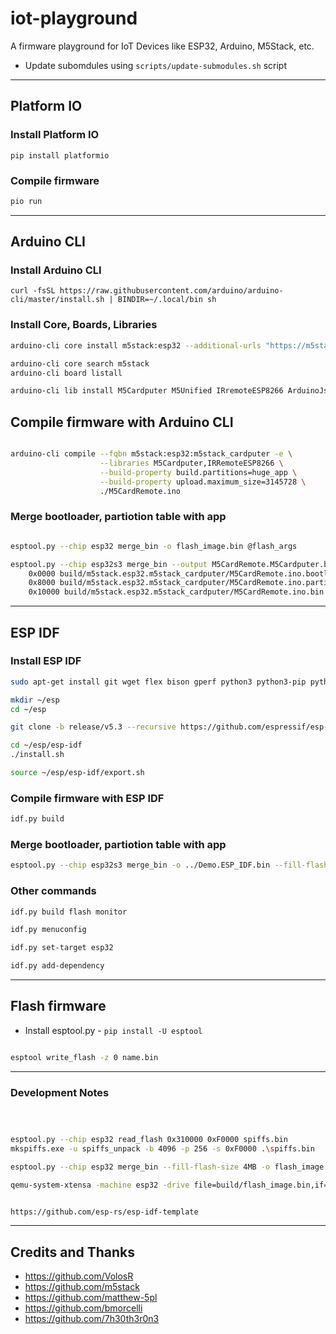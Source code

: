 # iot-playground

A firmware playground for IoT Devices like ESP32, Arduino, M5Stack, etc.


- Update subomdules using `scripts/update-submodules.sh` script



---

## Platform IO

### Install Platform IO

```shell
pip install platformio
```

### Compile firmware

```bash
pio run
```

---


## Arduino CLI

### Install Arduino CLI

```shell
curl -fsSL https://raw.githubusercontent.com/arduino/arduino-cli/master/install.sh | BINDIR=~/.local/bin sh
```

### Install Core, Boards, Libraries

```bash
arduino-cli core install m5stack:esp32 --additional-urls "https://m5stack.oss-cn-shenzhen.aliyuncs.com/resource/arduino/package_m5stack_index.json"

arduino-cli core search m5stack
arduino-cli board listall

arduino-cli lib install M5Cardputer M5Unified IRremoteESP8266 ArduinoJson TinyGpsPlus "Adafruit NeoPixel" --log-level warn --verbose
```

## Compile firmware with Arduino CLI

```bash

arduino-cli compile --fqbn m5stack:esp32:m5stack_cardputer -e \
                    --libraries M5Cardputer,IRRemoteESP8266 \
                    --build-property build.partitions=huge_app \
                    --build-property upload.maximum_size=3145728 \
                    ./M5CardRemote.ino

```

### Merge bootloader, partiotion table with app

```bash

esptool.py --chip esp32 merge_bin -o flash_image.bin @flash_args

esptool.py --chip esp32s3 merge_bin --output M5CardRemote.M5Cardputer.bin \
    0x0000 build/m5stack.esp32.m5stack_cardputer/M5CardRemote.ino.bootloader.bin \
    0x8000 build/m5stack.esp32.m5stack_cardputer/M5CardRemote.ino.partitions.bin \
    0x10000 build/m5stack.esp32.m5stack_cardputer/M5CardRemote.ino.bin


```

---

## ESP IDF

### Install ESP IDF

```bash
sudo apt-get install git wget flex bison gperf python3 python3-pip python3-venv cmake ninja-build ccache libffi-dev libssl-dev dfu-util libusb-1.0-0

mkdir ~/esp
cd ~/esp

git clone -b release/v5.3 --recursive https://github.com/espressif/esp-idf.git --depth 1

cd ~/esp/esp-idf
./install.sh

source ~/esp/esp-idf/export.sh
```


### Compile firmware with ESP IDF


```bash
idf.py build
```


### Merge bootloader, partiotion table with app

```bash
esptool.py --chip esp32s3 merge_bin -o ../Demo.ESP_IDF.bin --fill-flash-size 4MB @flash_args
```

### Other commands

```bash
idf.py build flash monitor

idf.py menuconfig

idf.py set-target esp32

idf.py add-dependency
```

---

## Flash firmware

- Install esptool.py - `pip install -U esptool`

```bash

esptool write_flash -z 0 name.bin

```
---

### Development Notes

```bash



esptool.py --chip esp32 read_flash 0x310000 0xF0000 spiffs.bin
mkspiffs.exe -u spiffs_unpack -b 4096 -p 256 -s 0xF0000 .\spiffs.bin

esptool.py --chip esp32 merge_bin --fill-flash-size 4MB -o flash_image.bin @flash_args)

qemu-system-xtensa -machine esp32 -drive file=build/flash_image.bin,if=mtd,format=raw -serial tcp::5555,server,nowait -display none -daemonize


https://github.com/esp-rs/esp-idf-template

```

---

## Credits and Thanks

- https://github.com/VolosR
- https://github.com/m5stack
- https://github.com/matthew-5pl
- https://github.com/bmorcelli
- https://github.com/7h30th3r0n3